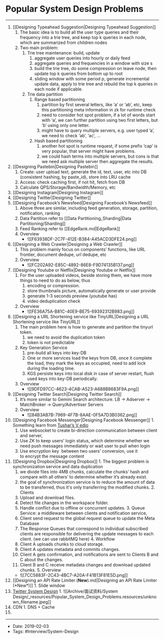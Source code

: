 # Popular System Design Problems
----



1.  [[Designing Typeahead Suggestion|Designing Typeahead Suggestion]]
    1.  The basic idea is to build all the user type queries and their frequency into a trie tree, and keep top k queries in each node, which are summarized from children nodes
    2.  Two main problem:
        1.  Trie tree maintenance: build, update
            1.  aggregate user queries into hourly or daily feed
            2.  aggregate queries and frequencies in a window with size s
            3.  build the trie tree, do some compression on leave node, then update top k queries from bottom up to root
            4.  sliding window with some period p, generate incremental update data, apply to trie tree and rebuild the top k queries in each node if applicable.
        2.  Trie data partition
            1.  Range based partitioning
                1.  partition by first several letters, like ‘a’ or ‘ab’, etc, keep this partitioning meta information in zk for runtime check
                2.  need to consider hot spot problem, if a lot of words start with ‘a’, we can further partition using two first letters, but ‘b’ using only one letter.
                3.  might have to query multiple servers, e.g. user typed ’a’, we need to check ‘ab’, ‘ac’, …
            2.  Hash based partitioning
                1.  another hot spot is runtime request, if some prefix ‘cap’ is very popular, that server might have problems.
                2.  we could hash terms into multiple servers, but cons is that we need ask multiple server then aggregate the results.
2.  [[Designing Pastebin|Designing Pastebin]]
    1.  Create: user upload text, generate the id, text, user, etc into DB (consistent hashing, by paste\_id), store into LRU cache
    2.  Access: check caching first, if not hit, fetch from DB
    3.  Calculate QPS/Storage/Bandwidth/Memory, etc
3.  [[Designing Instagram|Designing Instagram]]
4.  [[Designing Twitter|Designing Twitter]]
5.  [[Designing Facebook’s Newsfeed|Designing Facebook’s Newsfeed]]
    1.  Above three are similar, including feed generation, storage, partition, notification, ranking
    2.  Data Partition refer to [[Data Partitioning_Sharding|Data Partitioning/Sharding]]
    3.  Feed Ranking refer to [[EdgeRank.md|EdgeRank]]
    4.  Overview
        *   ![[F63938DF-2C7F-412E-B384-A45ACD3DFE24.png]]
6.  [[Designing a Web Crawler|Designing a Web Crawler]]
    1.  This problem mainly focus on components’ functions, like URL frontier, document dedupe, url dedupe, etc
    2.  Overview
        *   ![[FC202A92-E85C-4892-86E8-F9D74135B137.png]]
7.  [[Designing Youtube or Netflix|Designing Youtube or Netflix]]
    1.  For the user uploaded videos, beside storing them, we have more things to need to do as below, thus 
        1.  encoding or compression.
        2.  store thumbnails picture, automatically generate or user provide
        3.  generate 1-3 seconds preview (youtube has)
        4.  video deduplication check
    2.  Overview
        *   ![[FE36A75A-B81C-40E9-BE75-69392312B983.png]]
8.  [[Designing a URL Shortening service like TinyURL|Designing a URL Shortening service like TinyURL]]
    1.  The main problem here is how to generate and partition the tinyurl token.
        1.  we need to avoid the duplication token
        2.  token is not predictable
    2.  Key Generation Service
        1.  pre-build all keys into key-DB
        2.  One or more services load the keys from DB, once it complete the load, they mark the keys as occupied, need to add lock during the loading time.
        3.  KGS persiste keys into local disk in case of server restart, flush used keys into key-DB periodically.
    3.  Overview
        *   ![[9DFD97CC-4623-4CAB-A523-A688B8683F9A.png]]
9.  [[Designing Twitter Search|Designing Twitter Search]]
    1.  It’s more similar to Gemini Search architecture. LB -> Adserver -> MatchBroker -> Query/Advertiser Servers
    2.  Overview
        *   ![[84B3AB7B-7969-4F7B-8AAE-0F5A7D3B0362.png]]
10.  [[Designing Facebook Messenger|Designing Facebook Messenger]]
    1.  Something learn from [Tushar’s V edio](https://www.youtube.com/watch?v=zKPNUMkwOJE)
        1.  Use websocket to create bi-direction communication between client and server, 
        2.  Use ZK to keep users’ login status, which determine whether we need push messages immediately or wait user to pull when login
        3.  Use encryption key  between two users’ conversion, use it to encrypt the message content
11.  [[Designing Dropbox|Designing Dropbox]]
    1.  The biggest problem is synchronization service and data duplication
        1.  we divide files into 4MB chunks, calculate the chunks’ hash and compare with all others’ to determine whether it’s already exist.
        2.  the goal of synchronization service is to reduce the amount of data to be transferred, thus it's only transferring the modified chunks.
    2.  Clients
        1.  Upload and download files.
        2.  Detect file changes in the workspace folder.
        3.  Handle conflict due to offline or concurrent updates.
    3.  Queue Service: a middleware between clients and notification service, 
        1.  Client send request to the global request queue to update the Meta Database
        2.  The Response Queues that correspond to individual subscribed clients are responsible for delivering the update messages to each client. (we can use rabbitMQ here)
    4.  Workflow
        1.  Client A uploads chunks to cloud storage.
        2.  Client A updates metadata and commits changes.
        3.  Client A gets confirmation, and notifications are sent to Clients B and C about the changes.
        4.  Client B and C receive metadata changes and download updated chunks.
    5.  Overview
        *   ![[7CC5883F-2C43-4BC7-A20A-F41B13F81E5D.png]]
12.  [[Designing an API Rate Limiter (__New__).md|Designing an API Rate Limiter (\*New\*)]]
    1.  Slide window
13.  [Twitter System Design](https://youtu.be/wYk0xPP_P_8)
    1.  ![[Archive/面试资料/System Design/_resources/Popular_System_Design_Problems.resources/unknown_filename.jpeg]]
14.  CDN
    1.  DNS + Cache
15.  



----

- Date: 2019-02-03
- Tags: #Interview/System-Design 



